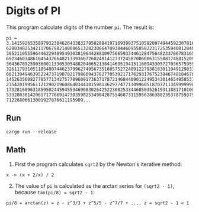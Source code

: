# Digits of PI

This program calculate digits of the number `pi`. The result is:

```
pi = 3.141592653589793238462643383279502884197169399375105820974944592307816406286208998
6280348253421170679821480865132823066470938446095505822317253594081284811174502841027019
3852110555964462294895493038196442881097566593344612847564823378678316527120190914564856
6923460348610454326648213393607260249141273724587006606315588174881520920962829254091715
3643678925903600113305305488204665213841469519415116094330572703657595919530921861173819
3261179310511854807446237996274956735188575272489122793818301194912983367336244065664308
6021394946395224737190702179860943702770539217176293176752384674818467669405132000568127
1452635608277857713427577896091736371787214684409012249534301465495853710507922796892589
2354201995611212902196086403441815981362977477130996051870721134999999837297804995105973
1732816096318595024459455346908302642522308253344685035261931188171010003137838752886587
5332083814206171776691473035982534904287554687311595628638823537875937519577818577805321
71226806613001927876611195909...
```

## Run

`cargo run --release`

## Math

1. First the program calculates `sqrt2` by the Newton's iterative method:

```
x -> (x + 2/x) / 2
```

2. The value of `pi` is calculated as the arctan series for `(sqrt2 - 1)`, because `tan(pi/8) = sqrt2 - 1`:

```
pi/8 = arctan(z) = z - z^3/3 + z^5/5 - z^7/7 + ..., z = sqrt2 - 1 < 1
```
